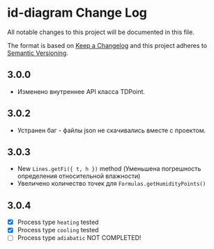# id-diagram Change Log

All notable changes to this project will be documented in this file.

The format is based on [Keep a Changelog](http://keepachangelog.com/) and this project adheres to [Semantic Versioning](http://semver.org/).

## 3.0.0

- Изменено внутреннее API класса TDPoint.

## 3.0.2

- Устранен баг - файлы json не скачивались вместе с проектом.

## 3.0.3

- New `Lines.getFi({ t, h })` method (Уменьшена погрешность определения относительной влажности)
- Увеличено количество точек для `Formulas.getHumidityPoints()`

## 3.0.4

- [x] Process type `heating` tested
- [x] Process type `cooling` tested
- [ ] Process type `adiabatic` NOT COMPLETED!
